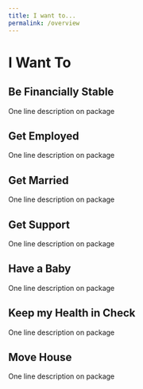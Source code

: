 ```yaml
---
title: I want to...
permalink: /overview
---
```


# I Want To

## Be Financially Stable

One line description on package

## Get Employed

One line description on package

## Get Married

One line description on package

## Get Support

One line description on package

## Have a Baby

One line description on package

## Keep my Health in Check

One line description on package

## Move House

One line description on package 


